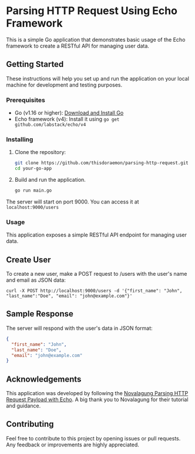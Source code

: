 # Parsing HTTP Request Using Echo Framework

This is a simple Go application that demonstrates basic usage of the Echo framework to create a RESTful API for managing user data.

## Getting Started

These instructions will help you set up and run the application on your local machine for development and testing purposes.

### Prerequisites

- Go (v1.16 or higher): [Download and Install Go](https://golang.org/dl/)
- Echo framework (v4): Install it using `go get github.com/labstack/echo/v4`

### Installing

1. Clone the repository:

   ```sh
   git clone https://github.com/thisdoraemon/parsing-http-request.git
   cd your-go-app
   ```
   
2. Build and run the application.
   
     ```sh
     go run main.go
     ```
The server will start on port 9000. You can access it at `localhost:9000/users`

### Usage

This application exposes a simple RESTful API endpoint for managing user data.

## Create User 
To create a new user, make a POST request to /users with the user's name and email as JSON data:

```shell
curl -X POST http://localhost:9000/users -d '{"first_name": "John", "last_name":"Doe", "email": "john@example.com"}'
```

## Sample Response
The server will respond with the user's data in JSON format:
```json
{
  "first_name": "John",
  "last_name": "Doe",
  "email": "john@example.com"
}
```

## Acknowledgements
This application was developed by following the [Novalagung Parsing HTTP Request Payload with Echo](https://dasarpemrogramangolang.novalagung.com/C-parsing-http-request-payload-echo.html). A big thank you to Novalagung for their tutorial and guidance.

## Contributing
Feel free to contribute to this project by opening issues or pull requests. Any feedback or improvements are highly appreciated.
